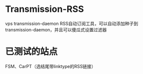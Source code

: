 # Transmission-RSS
vps transmission-daemon RSS自动订阅工具，可以自动添加种子到transmission-daemon，并且可以傻瓜式设置过滤器
# 已测试的站点
FSM、CarPT（选结尾带linktype的RSS链接）
